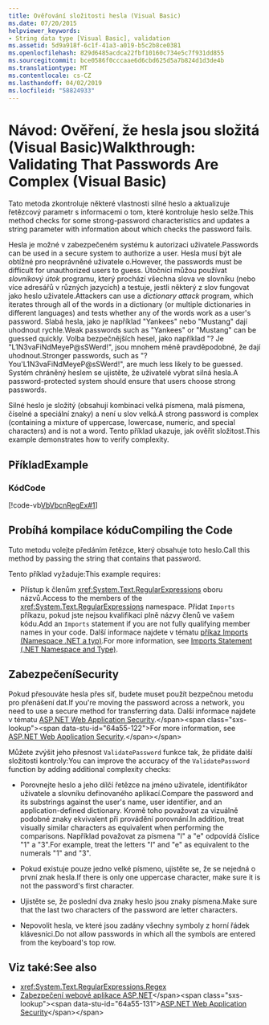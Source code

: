 ```yaml
---
title: Ověřování složitosti hesla (Visual Basic)
ms.date: 07/20/2015
helpviewer_keywords:
- String data type [Visual Basic], validation
ms.assetid: 5d9a918f-6c1f-41a3-a019-b5c2b8ce0381
ms.openlocfilehash: 829d6485acdca22fbf10160c734e5c7f931dd855
ms.sourcegitcommit: bce0586f0cccaae6d6cbd625d5a7b824d1d3de4b
ms.translationtype: MT
ms.contentlocale: cs-CZ
ms.lasthandoff: 04/02/2019
ms.locfileid: "58824933"
---
```

# <a name="walkthrough-validating-that-passwords-are-complex-visual-basic"></a><span data-ttu-id="64a55-102">Návod: Ověření, že hesla jsou složitá (Visual Basic)</span><span class="sxs-lookup"><span data-stu-id="64a55-102">Walkthrough: Validating That Passwords Are Complex (Visual Basic)</span></span>
<span data-ttu-id="64a55-103">Tato metoda zkontroluje některé vlastnosti silné heslo a aktualizuje řetězcový parametr s informacemi o tom, které kontroluje heslo selže.</span><span class="sxs-lookup"><span data-stu-id="64a55-103">This method checks for some strong-password characteristics and updates a string parameter with information about which checks the password fails.</span></span>  
  
 <span data-ttu-id="64a55-104">Hesla je možné v zabezpečeném systému k autorizaci uživatele.</span><span class="sxs-lookup"><span data-stu-id="64a55-104">Passwords can be used in a secure system to authorize a user.</span></span> <span data-ttu-id="64a55-105">Hesla musí být ale obtížné pro neoprávněné uživatele o.</span><span class="sxs-lookup"><span data-stu-id="64a55-105">However, the passwords must be difficult for unauthorized users to guess.</span></span> <span data-ttu-id="64a55-106">Útočníci můžou používat *slovníkový útok* programu, který prochází všechna slova ve slovníku (nebo více adresářů v různých jazycích) a testuje, jestli některý z slov fungovat jako heslo uživatele.</span><span class="sxs-lookup"><span data-stu-id="64a55-106">Attackers can use a *dictionary attack* program, which iterates through all of the words in a dictionary (or multiple dictionaries in different languages) and tests whether any of the words work as a user's password.</span></span> <span data-ttu-id="64a55-107">Slabá hesla, jako je například "Yankees" nebo "Mustang" dají uhodnout rychle.</span><span class="sxs-lookup"><span data-stu-id="64a55-107">Weak passwords such as "Yankees" or "Mustang" can be guessed quickly.</span></span> <span data-ttu-id="64a55-108">Volba bezpečnějších hesel, jako například "? Je "L1N3vaFiNdMeyeP@sSWerd!", jsou mnohem méně pravděpodobné, že dají uhodnout.</span><span class="sxs-lookup"><span data-stu-id="64a55-108">Stronger passwords, such as "?You'L1N3vaFiNdMeyeP@sSWerd!", are much less likely to be guessed.</span></span> <span data-ttu-id="64a55-109">Systém chráněný heslem se ujistěte, že uživatelé vybrat silná hesla.</span><span class="sxs-lookup"><span data-stu-id="64a55-109">A password-protected system should ensure that users choose strong passwords.</span></span>  
  
 <span data-ttu-id="64a55-110">Silné heslo je složitý (obsahují kombinaci velká písmena, malá písmena, číselné a speciální znaky) a není u slov velká.</span><span class="sxs-lookup"><span data-stu-id="64a55-110">A strong password is complex (containing a mixture of uppercase, lowercase, numeric, and special characters) and is not a word.</span></span> <span data-ttu-id="64a55-111">Tento příklad ukazuje, jak ověřit složitost.</span><span class="sxs-lookup"><span data-stu-id="64a55-111">This example demonstrates how to verify complexity.</span></span>  
  
## <a name="example"></a><span data-ttu-id="64a55-112">Příklad</span><span class="sxs-lookup"><span data-stu-id="64a55-112">Example</span></span>  
  
### <a name="code"></a><span data-ttu-id="64a55-113">Kód</span><span class="sxs-lookup"><span data-stu-id="64a55-113">Code</span></span>  
 [!code-vb[VbVbcnRegEx#1](~/samples/snippets/visualbasic/VS_Snippets_VBCSharp/VbVbcnRegEx/VB/Class1.vb#1)]  
  
## <a name="compiling-the-code"></a><span data-ttu-id="64a55-114">Probíhá kompilace kódu</span><span class="sxs-lookup"><span data-stu-id="64a55-114">Compiling the Code</span></span>  
 <span data-ttu-id="64a55-115">Tuto metodu volejte předáním řetězce, který obsahuje toto heslo.</span><span class="sxs-lookup"><span data-stu-id="64a55-115">Call this method by passing the string that contains that password.</span></span>  
  
 <span data-ttu-id="64a55-116">Tento příklad vyžaduje:</span><span class="sxs-lookup"><span data-stu-id="64a55-116">This example requires:</span></span>  
  
-   <span data-ttu-id="64a55-117">Přístup k členům <xref:System.Text.RegularExpressions> oboru názvů.</span><span class="sxs-lookup"><span data-stu-id="64a55-117">Access to the members of the <xref:System.Text.RegularExpressions> namespace.</span></span> <span data-ttu-id="64a55-118">Přidat `Imports` příkazu, pokud jste nejsou kvalifikaci plně názvy členů ve vašem kódu.</span><span class="sxs-lookup"><span data-stu-id="64a55-118">Add an `Imports` statement if you are not fully qualifying member names in your code.</span></span> <span data-ttu-id="64a55-119">Další informace najdete v tématu [příkaz Imports (Namespace .NET a typ)](../../../../visual-basic/language-reference/statements/imports-statement-net-namespace-and-type.md).</span><span class="sxs-lookup"><span data-stu-id="64a55-119">For more information, see [Imports Statement (.NET Namespace and Type)](../../../../visual-basic/language-reference/statements/imports-statement-net-namespace-and-type.md).</span></span>  
  
## <a name="security"></a><span data-ttu-id="64a55-120">Zabezpečení</span><span class="sxs-lookup"><span data-stu-id="64a55-120">Security</span></span>  
 <span data-ttu-id="64a55-121">Pokud přesouváte hesla přes síť, budete muset použít bezpečnou metodu pro přenášení dat.</span><span class="sxs-lookup"><span data-stu-id="64a55-121">If you're moving the password across a network, you need to use a secure method for transferring data.</span></span> <span data-ttu-id="64a55-122">Další informace najdete v tématu [ASP.NET Web Application Security](https://docs.microsoft.com/previous-versions/aspnet/330a99hc(v=vs.100)).</span><span class="sxs-lookup"><span data-stu-id="64a55-122">For more information, see [ASP.NET Web Application Security](https://docs.microsoft.com/previous-versions/aspnet/330a99hc(v=vs.100)).</span></span>
  
 <span data-ttu-id="64a55-123">Můžete zvýšit jeho přesnost `ValidatePassword` funkce tak, že přidáte další složitosti kontroly:</span><span class="sxs-lookup"><span data-stu-id="64a55-123">You can improve the accuracy of the `ValidatePassword` function by adding additional complexity checks:</span></span>  
  
-   <span data-ttu-id="64a55-124">Porovnejte heslo a jeho dílčí řetězce na jméno uživatele, identifikátor uživatele a slovníku definovaného aplikací.</span><span class="sxs-lookup"><span data-stu-id="64a55-124">Compare the password and its substrings against the user's name, user identifier, and an application-defined dictionary.</span></span> <span data-ttu-id="64a55-125">Kromě toho považovat za vizuálně podobné znaky ekvivalent při provádění porovnání.</span><span class="sxs-lookup"><span data-stu-id="64a55-125">In addition, treat visually similar characters as equivalent when performing the comparisons.</span></span> <span data-ttu-id="64a55-126">Například považovat za písmena "l" a "e" odpovídá číslice "1" a "3".</span><span class="sxs-lookup"><span data-stu-id="64a55-126">For example, treat the letters "l" and "e" as equivalent to the numerals "1" and "3".</span></span>  
  
-   <span data-ttu-id="64a55-127">Pokud existuje pouze jedno velké písmeno, ujistěte se, že se nejedná o první znak hesla.</span><span class="sxs-lookup"><span data-stu-id="64a55-127">If there is only one uppercase character, make sure it is not the password's first character.</span></span>  
  
-   <span data-ttu-id="64a55-128">Ujistěte se, že poslední dva znaky heslo jsou znaky písmena.</span><span class="sxs-lookup"><span data-stu-id="64a55-128">Make sure that the last two characters of the password are letter characters.</span></span>  
  
-   <span data-ttu-id="64a55-129">Nepovolit hesla, ve které jsou zadány všechny symboly z horní řádek klávesnici.</span><span class="sxs-lookup"><span data-stu-id="64a55-129">Do not allow passwords in which all the symbols are entered from the keyboard's top row.</span></span>  
  
## <a name="see-also"></a><span data-ttu-id="64a55-130">Viz také:</span><span class="sxs-lookup"><span data-stu-id="64a55-130">See also</span></span>

- <xref:System.Text.RegularExpressions.Regex>
- <span data-ttu-id="64a55-131">[Zabezpečení webové aplikace ASP.NET](https://docs.microsoft.com/previous-versions/aspnet/330a99hc(v=vs.100))</span><span class="sxs-lookup"><span data-stu-id="64a55-131">[ASP.NET Web Application Security](https://docs.microsoft.com/previous-versions/aspnet/330a99hc(v=vs.100))</span></span>
